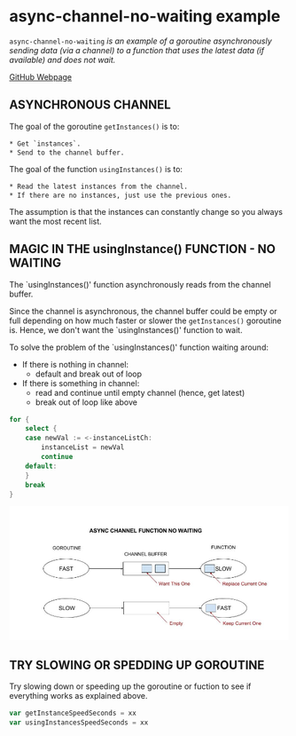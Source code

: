 # async-channel-no-waiting example

`async-channel-no-waiting`  _is an example of
a goroutine asynchronously sending data (via a channel)
to a function that uses the latest data (if available) and does not wait._

[GitHub Webpage](https://jeffdecola.github.io/my-go-examples/)

## ASYNCHRONOUS CHANNEL

The goal of the goroutine `getInstances()` is to:

    * Get `instances`.
    * Send to the channel buffer.

The goal of the function `usingInstances()` is to:

    * Read the latest instances from the channel.
    * If there are no instances, just use the previous ones.

The assumption is that the instances can constantly
change so you always want the most recent list.

## MAGIC IN THE usingInstance() FUNCTION - NO WAITING

The `usingInstances()' function asynchronously reads from the channel buffer.

Since the channel is asynchronous, the channel buffer could be empty or full
depending on how much faster or slower the `getInstances()` goroutine is.
Hence, we don't want the `usingInstances()' function to wait.

To solve the problem of the `usingInstances()' function waiting around:

* If there is nothing in channel:
  * default and break out of loop
* If there is something in channel:
  * read and continue until empty channel (hence, get latest)
  * break out of loop like above

```go
for {
    select {
    case newVal := <-instanceListCh:
        instanceList = newVal
        continue
    default:
    }
    break
}
```

![IMAGE - async-channel-no-waiting - IMAGE](pics/my-go-examples-async-channel-no-waiting.jpg)

## TRY SLOWING OR SPEDDING UP GOROUTINE

Try slowing down or speeding up the goroutine or fuction
to see if everything works as explained above.

```go
var getInstanceSpeedSeconds = xx
var usingInstancesSpeedSeconds = xx
```
